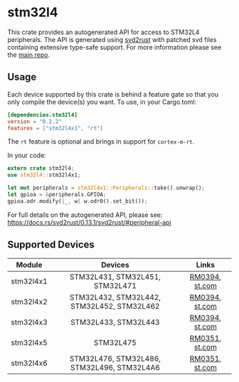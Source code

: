 # stm32l4
This crate provides an autogenerated API for access to STM32L4 peripherals.
The API is generated using [svd2rust] with patched svd files containing
extensive type-safe support. For more information please see the [main repo].

[svd2rust]: https://github.com/japaric/svd2rust
[main repo]: https://github.com/adamgreig/stm32-rs

## Usage
Each device supported by this crate is behind a feature gate so that you only
compile the device(s) you want. To use, in your Cargo.toml:

```toml
[dependencies.stm32l4]
version = "0.2.2"
features = ["stm32l4x1", "rt"]
```

The `rt` feature is optional and brings in support for `cortex-m-rt`.

In your code:

```rust
extern crate stm32l4;
use stm32l4::stm32l4x1;

let mut peripherals = stm32l4x1::Peripherals::take().unwrap();
let gpioa = &peripherals.GPIOA;
gpioa.odr.modify(|_, w| w.odr0().set_bit());
```

For full details on the autogenerated API, please see:
https://docs.rs/svd2rust/0.13.1/svd2rust/#peripheral-api

## Supported Devices

| Module | Devices | Links |
|:------:|:-------:|:-----:|
| stm32l4x1 | STM32L431, STM32L451, STM32L471 | [RM0394](https://www.st.com/resource/en/reference_manual/dm00151940.pdf), [st.com](https://www.st.com/en/microcontrollers/stm32l4x1.html?) |
| stm32l4x2 | STM32L432, STM32L442, STM32L452, STM32L462 | [RM0394](https://www.st.com/resource/en/reference_manual/dm00151940.pdf), [st.com](https://www.st.com/en/microcontrollers/stm32l4x2.html) |
| stm32l4x3 | STM32L433, STM32L443 | [RM0394](https://www.st.com/resource/en/reference_manual/dm00151940.pdf), [st.com](https://www.st.com/en/microcontrollers/stm32l4x3.html) |
| stm32l4x5 | STM32L475 | [RM0351](https://www.st.com/resource/en/reference_manual/dm00083560.pdf), [st.com](https://www.st.com/en/microcontrollers/stm32l4x5.html) |
| stm32l4x6 | STM32L476, STM32L486, STM32L496, STM32L4A6 | [RM0351](https://www.st.com/resource/en/reference_manual/dm00083560.pdf), [st.com](https://www.st.com/en/microcontrollers/stm32l4x6.html) |
